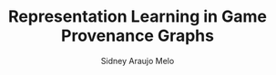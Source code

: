 ---
paperId: 82
author: Sidney Araujo Melo
publicationauthor: Araujo Melo, S.
title: Representation Learning in Game Provenance Graphs
pdf: Poster_Araujo_Sidney.pdf
poster: --
alt: --
type: Poster
topic: FAT
link: https://research.latinxinai.org/papers/neurips/2019/pdf/Poster_Araujo_Sidney.pdf
conference: neurips
year: 2019
tags: neurips-2019
location: Vancouver, Canada
---